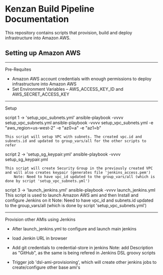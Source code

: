 # Kenzan Build Pipeline Documentation

This repository contains scripts that provision, build and deploy infrastructure into Amazon AWS.

## Setting up Amazon AWS

---

Pre-Requites

- Amazon AWS account credentials with enough permissions to deploy infrastructure into Amazon AWS
- Set Environment Variables – AWS_ACCESS_KEY_ID and AWS_SECRET_ACCESS_KEY

---

Setup

script 1 -> 'setup_vpc_subnets.yml'
	ansible-playbook -vvvv setup_vpc_subnets.yml
	ansible-playbook -vvvv setup_vpc_subnets.yml -e "aws_region=us-west-2" -e "az0=a" -e "az1=b"

	This script will setup VPC with subnets. The created vpc.id and subnets.id and updated to group_vars/all for the other scripts to refer


script 2 -> 'setup_sg_keypair.yml'
	ansible-playbook -vvvv setup_sg_keypair.yml

	This script will create Security Group in the previously created VPC and will also creates keypair (generates file 'jenkins_access.pem')
		Note: Need to have vpc_id updated to the group_vars/all (which is done by script 'setup_vpc_subnets.yml')


script 3 -> 'launch_jenkins.yml'
	ansible-playbook -vvvv launch_jenkins.yml
	This script is used to launch Amazon AWS ami and then Install and configure Jenkins on it
		Note: Need to have vpc_id and subnets.id updated to the group_vars/all (which is done by script 'setup_vpc_subnets.yml')

---

Provision other AMIs using Jenkins

- After launch_jenkins.yml to configure and launch main jenkins

- load Jenkin URL in browser

- Add git credentials to credential-store in jenkins
	Note:  add Description as "GitHub", as the same is being refered in Jenkins DSL groovy scripts

- Trigger job 'dsl-ami-provisioning', which will create other jenkins jobs to create/configure other base ami's

